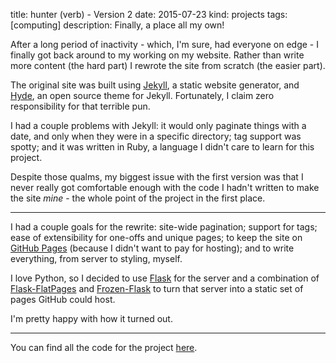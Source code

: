 title: hunter (verb) - Version 2
date: 2015-07-23
kind: projects
tags: [computing]
description: Finally, a place all my own!

After a long period of inactivity - which, I'm sure, had everyone on edge - I finally got back around to my working on my website. Rather than write more content (the hard part) I rewrote the site from scratch (the easier part).

The original site was built using [Jekyll](http://jekyllrb.com/), a static website generator, and [Hyde](http://hyde.getpoole.com/), an open source theme for Jekyll. Fortunately, I claim zero responsibility for that terrible pun.

I had a couple problems with Jekyll: it would only paginate things with a date, and only when they were in a specific directory; tag support was spotty; and it was written in Ruby, a language I didn't care to learn for this project.

Despite those qualms, my biggest issue with the first version was that I never really got comfortable enough with the code I hadn't written to make the site _mine_ - the whole point of the project in the first place. 

---

I had a couple goals for the rewrite: site-wide pagination; support for tags; ease of extensibility for one-offs and unique pages; to keep the site on [GitHub Pages](https://pages.github.com/) (because I didn't want to pay for hosting); and to write everything, from server to styling, myself.

I love Python, so I decided to use [Flask](http://flask.pocoo.org/) for the server and a combination of [Flask-FlatPages](https://pythonhosted.org/Flask-FlatPages/) and [Frozen-Flask](http://pythonhosted.org/Frozen-Flask/) to turn that server into a static set of pages GitHub could host. 

I'm pretty happy with how it turned out.

---

You can find all the code for the project [here](https://github.com/hunter-/hv-flask).
